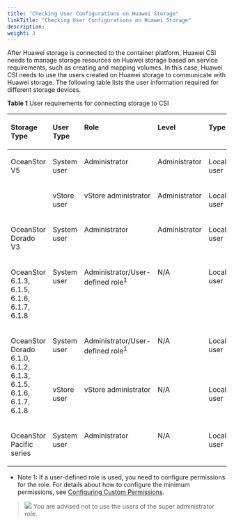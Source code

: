 ```yaml
---
title: "Checking User Configurations on Huawei Storage"
linkTitle: "Checking User Configurations on Huawei Storage"
description: 
weight: 3
---
```


After Huawei storage is connected to the container platform, Huawei CSI needs to manage storage resources on Huawei storage based on service requirements, such as creating and mapping volumes. In this case, Huawei CSI needs to use the users created on Huawei storage to communicate with Huawei storage. The following table lists the user information required for different storage devices.

**Table  1**  User requirements for connecting storage to CSI

<a name="en-us_topic_0214996140_table14321516134313"></a>
<table><thead align="left"><tr id="en-us_topic_0214996140_row5326166437"><th class="cellrowborder" valign="top" width="24.000000000000004%" id="mcps1.2.6.1.1"><p id="en-us_topic_0214996140_p1832131654315"><a name="en-us_topic_0214996140_p1832131654315"></a><a name="en-us_topic_0214996140_p1832131654315"></a>Storage Type</p>
</th>
<th class="cellrowborder" valign="top" width="18.000000000000004%" id="mcps1.2.6.1.2"><p id="en-us_topic_0214996140_p240885914315"><a name="en-us_topic_0214996140_p240885914315"></a><a name="en-us_topic_0214996140_p240885914315"></a>User Type</p>
</th>
<th class="cellrowborder" valign="top" width="25.000000000000007%" id="mcps1.2.6.1.3"><p id="en-us_topic_0214996140_p15321716184318"><a name="en-us_topic_0214996140_p15321716184318"></a><a name="en-us_topic_0214996140_p15321716184318"></a>Role</p>
</th>
<th class="cellrowborder" valign="top" width="18.000000000000004%" id="mcps1.2.6.1.4"><p id="en-us_topic_0214996140_p432316124312"><a name="en-us_topic_0214996140_p432316124312"></a><a name="en-us_topic_0214996140_p432316124312"></a>Level</p>
</th>
<th class="cellrowborder" valign="top" width="15.000000000000002%" id="mcps1.2.6.1.5"><p id="en-us_topic_0214996140_p83251674311"><a name="en-us_topic_0214996140_p83251674311"></a><a name="en-us_topic_0214996140_p83251674311"></a>Type</p>
</th>
</tr>
</thead>
<tbody><tr id="en-us_topic_0214996140_row132121615432"><td class="cellrowborder" rowspan="2" valign="top" width="24.000000000000004%" headers="mcps1.2.6.1.1 "><p id="en-us_topic_0214996140_p1232416104313"><a name="en-us_topic_0214996140_p1232416104313"></a><a name="en-us_topic_0214996140_p1232416104313"></a>OceanStor V5</p>
</td>
<td class="cellrowborder" valign="top" width="18.000000000000004%" headers="mcps1.2.6.1.2 "><p id="en-us_topic_0214996140_p9115125319436"><a name="en-us_topic_0214996140_p9115125319436"></a><a name="en-us_topic_0214996140_p9115125319436"></a>System user</p>
</td>
<td class="cellrowborder" valign="top" width="25.000000000000007%" headers="mcps1.2.6.1.3 "><p id="en-us_topic_0214996140_p203211654314"><a name="en-us_topic_0214996140_p203211654314"></a><a name="en-us_topic_0214996140_p203211654314"></a>Administrator</p>
</td>
<td class="cellrowborder" valign="top" width="18.000000000000004%" headers="mcps1.2.6.1.4 "><p id="en-us_topic_0214996140_p1732191664311"><a name="en-us_topic_0214996140_p1732191664311"></a><a name="en-us_topic_0214996140_p1732191664311"></a>Administrator</p>
</td>
<td class="cellrowborder" valign="top" width="15.000000000000002%" headers="mcps1.2.6.1.5 "><p id="en-us_topic_0214996140_p1532116144311"><a name="en-us_topic_0214996140_p1532116144311"></a><a name="en-us_topic_0214996140_p1532116144311"></a>Local user</p>
</td>
</tr>
<tr id="en-us_topic_0214996140_row217510214456"><td class="cellrowborder" valign="top" headers="mcps1.2.6.1.1 "><p id="en-us_topic_0214996140_p1517512154515"><a name="en-us_topic_0214996140_p1517512154515"></a><a name="en-us_topic_0214996140_p1517512154515"></a>vStore user</p>
</td>
<td class="cellrowborder" valign="top" headers="mcps1.2.6.1.2 "><p id="en-us_topic_0214996140_p161761824457"><a name="en-us_topic_0214996140_p161761824457"></a><a name="en-us_topic_0214996140_p161761824457"></a>vStore administrator</p>
</td>
<td class="cellrowborder" valign="top" headers="mcps1.2.6.1.3 "><p id="en-us_topic_0214996140_p71768264519"><a name="en-us_topic_0214996140_p71768264519"></a><a name="en-us_topic_0214996140_p71768264519"></a>Administrator</p>
</td>
<td class="cellrowborder" valign="top" headers="mcps1.2.6.1.4 "><p id="en-us_topic_0214996140_p111763294517"><a name="en-us_topic_0214996140_p111763294517"></a><a name="en-us_topic_0214996140_p111763294517"></a>Local user</p>
</td>
</tr>
<tr id="en-us_topic_0214996140_row66361943164415"><td class="cellrowborder" valign="top" width="24.000000000000004%" headers="mcps1.2.6.1.1 "><p id="en-us_topic_0214996140_p66361843174416"><a name="en-us_topic_0214996140_p66361843174416"></a><a name="en-us_topic_0214996140_p66361843174416"></a>OceanStor Dorado V3</p>
</td>
<td class="cellrowborder" valign="top" width="18.000000000000004%" headers="mcps1.2.6.1.2 "><p id="en-us_topic_0214996140_p84081753144412"><a name="en-us_topic_0214996140_p84081753144412"></a><a name="en-us_topic_0214996140_p84081753144412"></a>System user</p>
</td>
<td class="cellrowborder" valign="top" width="25.000000000000007%" headers="mcps1.2.6.1.3 "><p id="en-us_topic_0214996140_p1293710272510"><a name="en-us_topic_0214996140_p1293710272510"></a><a name="en-us_topic_0214996140_p1293710272510"></a>Administrator</p>
</td>
<td class="cellrowborder" valign="top" width="18.000000000000004%" headers="mcps1.2.6.1.4 "><p id="en-us_topic_0214996140_p18937927175118"><a name="en-us_topic_0214996140_p18937927175118"></a><a name="en-us_topic_0214996140_p18937927175118"></a>Administrator</p>
</td>
<td class="cellrowborder" valign="top" width="15.000000000000002%" headers="mcps1.2.6.1.5 "><p id="en-us_topic_0214996140_p293715275511"><a name="en-us_topic_0214996140_p293715275511"></a><a name="en-us_topic_0214996140_p293715275511"></a>Local user</p>
</td>
</tr>
<tr id="en-us_topic_0214996140_row163581026142419"><td class="cellrowborder" valign="top" width="24.000000000000004%" headers="mcps1.2.6.1.1 "><p id="en-us_topic_0214996140_p335942672413"><a name="en-us_topic_0214996140_p335942672413"></a><a name="en-us_topic_0214996140_p335942672413"></a>OceanStor 6.1.3, 6.1.5, 6.1.6, 6.1.7, 6.1.8</p>
</td>
<td class="cellrowborder" valign="top" width="18.000000000000004%" headers="mcps1.2.6.1.2 "><p id="en-us_topic_0214996140_p1129916445242"><a name="en-us_topic_0214996140_p1129916445242"></a><a name="en-us_topic_0214996140_p1129916445242"></a>System user</p>
</td>
<td class="cellrowborder" valign="top" width="25.000000000000007%" headers="mcps1.2.6.1.3 "><p id="en-us_topic_0214996140_p12299194414240"><a name="en-us_topic_0214996140_p12299194414240"></a><a name="en-us_topic_0214996140_p12299194414240"></a>Administrator/User-defined role<sup id="sup12377123124512"><a name="sup12377123124512"></a><a name="sup12377123124512"></a>1</sup></p>
</td>
<td class="cellrowborder" valign="top" width="18.000000000000004%" headers="mcps1.2.6.1.4 "><p id="en-us_topic_0214996140_p329910440244"><a name="en-us_topic_0214996140_p329910440244"></a><a name="en-us_topic_0214996140_p329910440244"></a>N/A</p>
</td>
<td class="cellrowborder" valign="top" width="15.000000000000002%" headers="mcps1.2.6.1.5 "><p id="en-us_topic_0214996140_p11299154442413"><a name="en-us_topic_0214996140_p11299154442413"></a><a name="en-us_topic_0214996140_p11299154442413"></a>Local user</p>
</td>
</tr>
<tr id="en-us_topic_0214996140_row143210168434"><td class="cellrowborder" rowspan="2" valign="top" width="24.000000000000004%" headers="mcps1.2.6.1.1 "><p id="en-us_topic_0214996140_p23218164437"><a name="en-us_topic_0214996140_p23218164437"></a><a name="en-us_topic_0214996140_p23218164437"></a>OceanStor Dorado 6.1.0, 6.1.2, 6.1.3, 6.1.5, 6.1.6, 6.1.7, 6.1.8</p>
</td>
<td class="cellrowborder" valign="top" width="18.000000000000004%" headers="mcps1.2.6.1.2 "><p id="en-us_topic_0214996140_p13170324518"><a name="en-us_topic_0214996140_p13170324518"></a><a name="en-us_topic_0214996140_p13170324518"></a>System user</p>
</td>
<td class="cellrowborder" valign="top" width="25.000000000000007%" headers="mcps1.2.6.1.3 "><p id="en-us_topic_0214996140_p2045125319467"><a name="en-us_topic_0214996140_p2045125319467"></a><a name="en-us_topic_0214996140_p2045125319467"></a>Administrator/User-defined role<sup id="sup156143344"><a name="sup156143344"></a><a name="sup156143344"></a>1</sup></p>
</td>
<td class="cellrowborder" valign="top" width="18.000000000000004%" headers="mcps1.2.6.1.4 "><p id="en-us_topic_0214996140_p845125344614"><a name="en-us_topic_0214996140_p845125344614"></a><a name="en-us_topic_0214996140_p845125344614"></a>N/A</p>
</td>
<td class="cellrowborder" valign="top" width="15.000000000000002%" headers="mcps1.2.6.1.5 "><p id="en-us_topic_0214996140_p124515539466"><a name="en-us_topic_0214996140_p124515539466"></a><a name="en-us_topic_0214996140_p124515539466"></a>Local user</p>
</td>
</tr>
<tr id="en-us_topic_0214996140_row9761201434620"><td class="cellrowborder" valign="top" headers="mcps1.2.6.1.1 "><p id="en-us_topic_0214996140_p117072165112"><a name="en-us_topic_0214996140_p117072165112"></a><a name="en-us_topic_0214996140_p117072165112"></a>vStore user</p>
</td>
<td class="cellrowborder" valign="top" headers="mcps1.2.6.1.2 "><p id="en-us_topic_0214996140_p14452053154610"><a name="en-us_topic_0214996140_p14452053154610"></a><a name="en-us_topic_0214996140_p14452053154610"></a>vStore administrator</p>
</td>
<td class="cellrowborder" valign="top" headers="mcps1.2.6.1.3 "><p id="en-us_topic_0214996140_p15451053204616"><a name="en-us_topic_0214996140_p15451053204616"></a><a name="en-us_topic_0214996140_p15451053204616"></a>N/A</p>
</td>
<td class="cellrowborder" valign="top" headers="mcps1.2.6.1.4 "><p id="en-us_topic_0214996140_p1745125312460"><a name="en-us_topic_0214996140_p1745125312460"></a><a name="en-us_topic_0214996140_p1745125312460"></a>Local user</p>
</td>
</tr>
<tr id="en-us_topic_0214996140_row85331119464"><td class="cellrowborder" valign="top" width="24.000000000000004%" headers="mcps1.2.6.1.1 "><p id="en-us_topic_0214996140_p10532011104612"><a name="en-us_topic_0214996140_p10532011104612"></a><a name="en-us_topic_0214996140_p10532011104612"></a>OceanStor Pacific series</p>
</td>
<td class="cellrowborder" valign="top" width="18.000000000000004%" headers="mcps1.2.6.1.2 "><p id="en-us_topic_0214996140_p145391184612"><a name="en-us_topic_0214996140_p145391184612"></a><a name="en-us_topic_0214996140_p145391184612"></a>System user</p>
</td>
<td class="cellrowborder" valign="top" width="25.000000000000007%" headers="mcps1.2.6.1.3 "><p id="en-us_topic_0214996140_p1453151116467"><a name="en-us_topic_0214996140_p1453151116467"></a><a name="en-us_topic_0214996140_p1453151116467"></a>Administrator</p>
</td>
<td class="cellrowborder" valign="top" width="18.000000000000004%" headers="mcps1.2.6.1.4 "><p id="en-us_topic_0214996140_p1753131112468"><a name="en-us_topic_0214996140_p1753131112468"></a><a name="en-us_topic_0214996140_p1753131112468"></a>N/A</p>
</td>
<td class="cellrowborder" valign="top" width="15.000000000000002%" headers="mcps1.2.6.1.5 "><p id="en-us_topic_0214996140_p4533113468"><a name="en-us_topic_0214996140_p4533113468"></a><a name="en-us_topic_0214996140_p4533113468"></a>Local user</p>
</td>
</tr>
</tbody>
</table>

-   Note 1: If a user-defined role is used, you need to configure permissions for the role. For details about how to configure the minimum permissions, see  [Configuring Custom Permissions](/docs/appendix/configuring-custom-permissions).

>![](/css-docs/public_sys-resources/en/icon-notice.gif) 
>You are advised not to use the users of the super administrator role.


